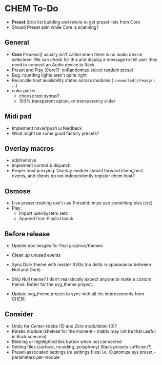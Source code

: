 # CHEM To-Do

- **Preset** Strip list building and rewire to get preset lists from Core
- Should Preset spin while Core is scanning?

## General

- **Core** Process() usually isn't called when there is no audio device selecteed.
  We can check for this and display a message to tell user they need to connect an Audio device to Rack.
- Preset and Play (Core?): onRandomize select random preset
- Bug: rounding lights aren't quite right
- Reconcile host availability states across modules ( `connected()`/`ready()` ...)
- color picker
  - choose text syntax?
  - 100% transparent option, or transparency slider

## Midi pad

- Implement hover/push ui feedback
- What might be some good factory presets?

## Overlay macros

- add/remove
- implement control & dispatch
- Proper host proxying: Overlay module should forward chem_host events, and clients do not independently register chem host?

## Osmose

- Live preset tracking can't use PresetId: must use something else (crc)
- Play:
  - Import user/system sets
  - Append from Playlist block

## Before release

- Update doc images for final graphics/themes

- Clean up unused events

- Sync Dark theme with master SVGs (no delta in appearance between Null and Dark)

- Ship Null theme? I don't realistically expect anyone to make a custom theme.
  Better for the svg_theme project.

- Update svg_theme project to sync with all the improvements from CHEM.

## Consider

- Undo for _Center knobs_ (5) and _Zero modulation_ (0)?
- Kinetic module (shelved for the moment - matrix may not be that useful in Rack scenario)
- Blinking or highlighted link button when not connected
- Setting files (surface, rounding, polyphony) (Rack presets sufficient?)
- Preset-associated settings (re settings files) i.e. Customize sys preset - parameters per-module
